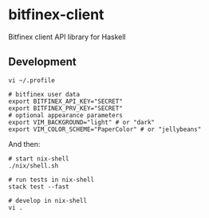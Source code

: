 # bitfinex-client

Bitfinex client API library for Haskell

## Development

```shell
vi ~/.profile

# bitfinex user data
export BITFINEX_API_KEY="SECRET"
export BITFINEX_PRV_KEY="SECRET"
# optional appearance parameters
export VIM_BACKGROUND="light" # or "dark"
export VIM_COLOR_SCHEME="PaperColor" # or "jellybeans"
```

And then:

```shell
# start nix-shell
./nix/shell.sh

# run tests in nix-shell
stack test --fast

# develop in nix-shell
vi .
```
